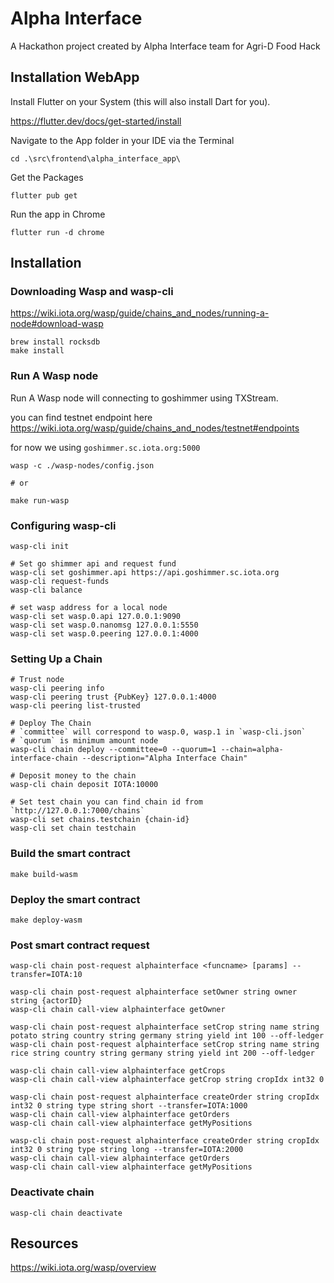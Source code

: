 # Alpha Interface

A Hackathon project created by Alpha Interface team for Agri-D Food Hack

## Installation WebApp

Install Flutter on your System (this will also install Dart for you).

<https://flutter.dev/docs/get-started/install>

Navigate to the App folder in your IDE via the Terminal

```SHELL
cd .\src\frontend\alpha_interface_app\ 
```

Get the Packages

```SHELL
flutter pub get
```

Run the app in Chrome

```SHELL
flutter run -d chrome
```

## Installation

### Downloading Wasp and wasp-cli

<https://wiki.iota.org/wasp/guide/chains_and_nodes/running-a-node#download-wasp>

```SHELL
brew install rocksdb
make install
```

### Run A Wasp node

Run A Wasp node will connecting to goshimmer using TXStream.

you can find testnet endpoint here <https://wiki.iota.org/wasp/guide/chains_and_nodes/testnet#endpoints>

for now we using `goshimmer.sc.iota.org:5000`

```Shell
wasp -c ./wasp-nodes/config.json

# or

make run-wasp
```

### Configuring wasp-cli

```shell
wasp-cli init

# Set go shimmer api and request fund
wasp-cli set goshimmer.api https://api.goshimmer.sc.iota.org
wasp-cli request-funds
wasp-cli balance

# set wasp address for a local node
wasp-cli set wasp.0.api 127.0.0.1:9090
wasp-cli set wasp.0.nanomsg 127.0.0.1:5550
wasp-cli set wasp.0.peering 127.0.0.1:4000
```

### Setting Up a Chain

```Shell
# Trust node
wasp-cli peering info
wasp-cli peering trust {PubKey} 127.0.0.1:4000
wasp-cli peering list-trusted

# Deploy The Chain
# `committee` will correspond to wasp.0, wasp.1 in `wasp-cli.json`
# `quorum` is minimum amount node
wasp-cli chain deploy --committee=0 --quorum=1 --chain=alpha-interface-chain --description="Alpha Interface Chain"

# Deposit money to the chain
wasp-cli chain deposit IOTA:10000

# Set test chain you can find chain id from `http://127.0.0.1:7000/chains`
wasp-cli set chains.testchain {chain-id}
wasp-cli set chain testchain
```

### Build the smart contract

```shell
make build-wasm
```

### Deploy the smart contract

```Shell
make deploy-wasm
```

### Post smart contract request

```Shell
wasp-cli chain post-request alphainterface <funcname> [params] --transfer=IOTA:10

wasp-cli chain post-request alphainterface setOwner string owner string {actorID}
wasp-cli chain call-view alphainterface getOwner

wasp-cli chain post-request alphainterface setCrop string name string potato string country string germany string yield int 100 --off-ledger
wasp-cli chain post-request alphainterface setCrop string name string rice string country string germany string yield int 200 --off-ledger

wasp-cli chain call-view alphainterface getCrops
wasp-cli chain call-view alphainterface getCrop string cropIdx int32 0

wasp-cli chain post-request alphainterface createOrder string cropIdx int32 0 string type string short --transfer=IOTA:1000
wasp-cli chain call-view alphainterface getOrders
wasp-cli chain call-view alphainterface getMyPositions

wasp-cli chain post-request alphainterface createOrder string cropIdx int32 0 string type string long --transfer=IOTA:2000
wasp-cli chain call-view alphainterface getOrders
wasp-cli chain call-view alphainterface getMyPositions
```

### Deactivate chain

```SHELL
wasp-cli chain deactivate
```

## Resources

<https://wiki.iota.org/wasp/overview>
